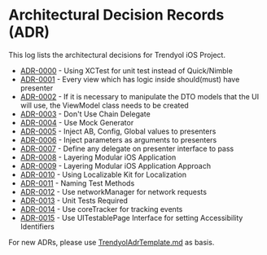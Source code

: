 # Architectural Decision Records (ADR)

This log lists the architectural decisions for Trendyol iOS Project.

<!-- adrlog -- Regenerate the content by using "adr-log -i". You can install it via "npm install -g adr-log" -->

- [ADR-0000](adr/0000-use-xctest-for-unit-test.md) - Using XCTest for unit test instead of Quick/Nimble
- [ADR-0001](adr/0001-every-view-which-has-logic-inside-should(must)-have-presenter.md) - Every view which has logic inside should(must) have presenter
- [ADR-0002](adr/0002-use-view-model-on-necessary-place.md) - If it is necessary to manipulate the DTO models that the UI will use, the ViewModel class needs to be created
- [ADR-0003](adr/0003-dont-use-chain-delegate.md) - Don't Use Chain Delegate
- [ADR-0004](adr/0004-use-mock-generator.md) - Use Mock Generator
- [ADR-0005](adr/0005-inject-ab-config-global-values-toPresenter.md) - Inject AB, Config, Global values to presenters
- [ADR-0006](adr/0006-inject-parameters-asArguments-toPresenter.md) - Inject parameters as arguments to presenters
- [ADR-0007](adr/0007-presenter-casting-as-delegate.md) - Define any delegate on presenter interface to pass
- [ADR-0008](adr/0008-layering-modular-ios-application.md) - Layering Modular iOS Application
- [ADR-0009](adr/0009-layering-modular-ios-application-approach.md) - Layering Modular iOS Application Approach
- [ADR-0010](adr/0010-use-localizable-kit-for-localization.md) - Using Localizable Kit for Localization
- [ADR-0011](adr/0011-name-test-methods.md) - Naming Test Methods
- [ADR-0012](adr/0012-use-networkManager-for-network-requests.md) - Use networkManager for network requests
- [ADR-0013](adr/0013-unit-tests-required.md) - Unit Tests Required
- [ADR-0014](adr/0014-use-CoreTracker-for-trackingEvents.md) - Use coreTracker for tracking events
- [ADR-0015](adr/0015-use-UITestablePageProtocol-for-AccessibilityIdentifiers.md) - Use UITestablePage Interface for setting Accessibility Identifiers

<!-- adrlogstop -->

For new ADRs, please use [TrendyolAdrTemplate.md](TrendyolAdrTemplate.md) as basis.
